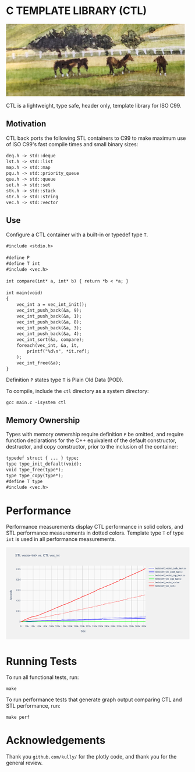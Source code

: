 # C TEMPLATE LIBRARY (CTL)

![](logo/logo.png)

CTL is a lightweight, type safe, header only, template library for ISO C99.

## Motivation

CTL back ports the following STL containers to C99 to make maximum use
of ISO C99's fast compile times and small binary sizes:

    deq.h -> std::deque
    lst.h -> std::list
    map.h -> std::map
    pqu.h -> std::priority_queue
    que.h -> std::queue
    set.h -> std::set
    stk.h -> std::stack
    str.h -> std::string
    vec.h -> std::vector

## Use

Configure a CTL container with a built-in or typedef type `T`.

    #include <stdio.h>

    #define P
    #define T int
    #include <vec.h>

    int compare(int* a, int* b) { return *b < *a; }

    int main(void)
    {
        vec_int a = vec_int_init();
        vec_int_push_back(&a, 9);
        vec_int_push_back(&a, 1);
        vec_int_push_back(&a, 8);
        vec_int_push_back(&a, 3);
        vec_int_push_back(&a, 4);
        vec_int_sort(&a, compare);
        foreach(vec_int, &a, it,
            printf("%d\n", *it.ref);
        );
        vec_int_free(&a);
    }

Definition `P` states type `T` is Plain Old Data (POD).

To compile, include the `ctl` directory as a system directory:

    gcc main.c -isystem ctl

## Memory Ownership

Types with memory ownership require definition `P` be omitted, and require
function declarations for the C++ equivalent of the default constructor,
destructor, and copy constructor, prior to the inclusion of the container:

    typedef struct { ... } type;
    type type_init_default(void);
    void type_free(type*);
    type type_copy(type*);
    #define T type
    #include <vec.h>

# Performance

Performance measurements display CTL performance in solid colors, and STL
performance measurements in dotted colors. Template type `T` of type `int`
is used in all performance measurements.

![](images/perf_vec.log.png)

# Running Tests
To run all functional tests, run:

    make

To run performance tests that generate graph output comparing CTL
and STL performance, run:

    make perf

# Acknowledgements

Thank you `github.com/kully/` for the plotly code, and thank you for the general review.
